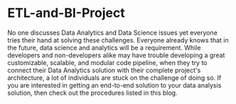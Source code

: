 # ETL-and-BI-Project

No one discusses Data Analytics and Data Science issues yet everyone tries their hand at solving these challenges. Everyone already knows that in the future, data science and analytics will be a requirement. While developers and non-developers alike may have trouble developing a great customizable, scalable, and modular code pipeline, when they try to connect their Data Analytics solution with their complete project's architecture, a lot of individuals are stuck on the challenge of doing so. If you are interested in getting an end-to-end solution to your data analysis solution, then check out the procedures listed in this blog.
